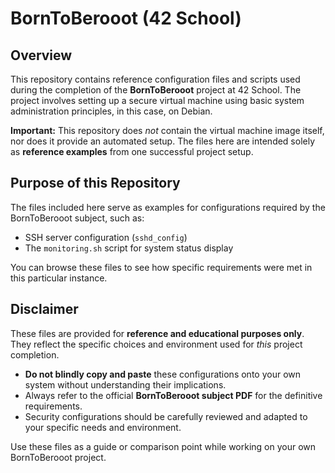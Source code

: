 # BornToBerooot (42 School)

## Overview

This repository contains reference configuration files and scripts used during the completion of the **BornToBerooot** project at 42 School. The project involves setting up a secure virtual machine using basic system administration principles, in this case, on Debian.

**Important:** This repository does *not* contain the virtual machine image itself, nor does it provide an automated setup. The files here are intended solely as **reference examples** from one successful project setup.

## Purpose of this Repository

The files included here serve as examples for configurations required by the BornToBerooot subject, such as:

*   SSH server configuration (`sshd_config`)
*   The `monitoring.sh` script for system status display

You can browse these files to see how specific requirements were met in this particular instance.

## Disclaimer

These files are provided for **reference and educational purposes only**. They reflect the specific choices and environment used for *this* project completion.

*   **Do not blindly copy and paste** these configurations onto your own system without understanding their implications.
*   Always refer to the official **BornToBerooot subject PDF** for the definitive requirements.
*   Security configurations should be carefully reviewed and adapted to your specific needs and environment.

Use these files as a guide or comparison point while working on your own BornToBerooot project.
